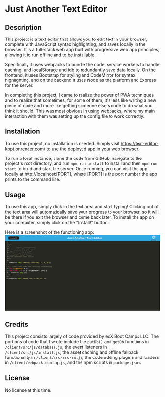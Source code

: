 # Just Another Text Editor

## Description

This project is a text editor that allows you to edit text in your browser, complete with JavaScript syntax highlighting, and saves locally in the browser. It is a full-stack web app built with progressive web app principles, allowing it to run offline and to be installable.

Specifically it uses webpacks to bundle the code, service workers to handle caching, and localStorage and idb to redundantly save data locally. On the frontend, it uses Bootstrap for styling and CodeMirror for syntax highlighting, and on the backend it uses Node as the platform and Express for the server.

In completing this project, I came to realize the power of PWA techniques and to realize that sometimes, for some of them, it's less like writing a new piece of code and more like getting someone else's code to do what you think it should. This was most obvious in using webpacks, where my main interaction with them was setting up the config file to work correctly.

## Installation

To use this project, no installation is needed. Simply visit https://text-editor-kppt.onrender.com/ to use the deployed app in your web browser.

To run a local instance, clone the code from GitHub, navigate to the project's root directory, and run `npm run install` to install and then `npm run start` to build and start the server. Once running, you can visit the app locally at http://localhost:[PORT], where [PORT] is the port number the app prints to the command line.

## Usage

To use this app, simply click in the text area and start typing! Clicking out of the text area will automatically save your progress to your browser, so it will be there if you exit the browser and come back later. To install the app on your computer, simply click on the "Install!" button.

Here is a screenshot of the functioning app: ![Screenshot](./screenshot.png)

## Credits

This project consists largely of code provided by edX Boot Camps LLC. The portions of code that I wrote include the `putDb()` and `getDb` functions in `/client/src/js/database.js`, the event listeners in `/client/src/js/install.js`, the asset caching and offline fallback functionality in `/client/src/src-sw.js`, the code adding plugins and loaders in `/client/webpack.config.js`, and the npm scripts in `package.json`.

## License

No license at this time.
